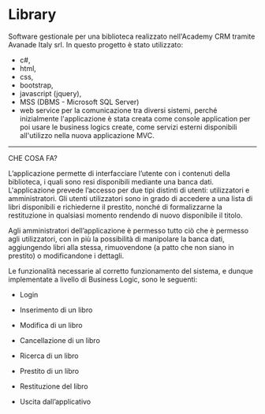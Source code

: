 # Library

Software gestionale per una biblioteca realizzato nell'Academy CRM tramite Avanade Italy srl. In questo progetto è stato utilizzato: 
- c#, 
- html, 
- css, 
- bootstrap, 
- javascript (jquery), 
- MSS (DBMS - Microsoft SQL Server)
- web service per la comunicazione tra diversi sistemi, perché inizialmente l'applicazione è stata creata come console application per poi usare le business logics create, come servizi esterni disponibili all'utilizzo nella nuova applicazione MVC.

--------------------------------------------------------------------------------------------------------------------------------------------------------------------
CHE COSA FA?


L’applicazione permette di interfacciare l’utente con i contenuti della biblioteca, i quali sono resi disponibili mediante una banca dati. 
L'applicazione prevede l’accesso per due tipi distinti di utenti: utilizzatori e amministratori. 
Gli utenti utilizzatori sono in grado di accedere a una lista di libri disponibili e richiederne il prestito, nonché di formalizzarne la restituzione in qualsiasi momento rendendo di nuovo disponibile il titolo. 

Agli amministratori dell’applicazione è permesso tutto ciò che è permesso agli utilizzatori, con in più la possibilità di manipolare la banca dati, aggiungendo libri alla stessa, rimuovendone (a patto che non siano in prestito)
o modificandone i dettagli. 
 
Le funzionalità necessarie al corretto funzionamento del sistema, e dunque implementate a livello di Business Logic, sono le seguenti: 


- Login

- Inserimento di un libro 

- Modifica di un libro

- Cancellazione di un libro 

- Ricerca di un libro  

- Prestito di un libro 

- Restituzione del libro 

- Uscita dall’applicativo 

